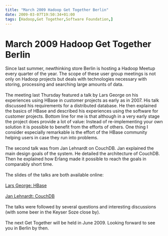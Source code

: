 ```yaml
---
title: "March 2009 Hadoop Get Together Berlin"
date: 2009-03-07T19:50:34+01:00
tags: [Hadoop,Get Together,Software Foundation,]
---
```


# March 2009 Hadoop Get Together Berlin


Since last summer, newthinking store Berlin is hosting a Hadoop Meetup every quarter of the year. The scope of these 
user group meetings is not only on Hadoop projects but deals with technologies necessary with storing, processing and 
searching large amounts of data.<br><br>The meeting last Thursday featured a talk by Lars George on his experiences 
using HBase in customer projects as early as in 2007. His talk discussed his requirements for a distributed database. 
He then explained the basics of HBase and described his experiences using the software for customer projects. Bottom 
line for me is that although in a very early stage the project does provide a lot of value: Instead of re-implementing 
your own solution it is possible to benefit from the efforts of others. One thing I consider especially remarkable is 
the effort of the HBase community helping users in case they run into problems.<br><br>The second talk was from Jan 
Lehnardt on CouchDB. Jan explained the main design goals of the system. He detailed the architecture of CouchDB. Then 
he explained how Erlang made it possible to reach the goals in comparably short time.<br><br>The slides of the talks 
are both available online:<br><br><a href="http://www.docstoc.com/docs/4769422/HBase--WorldLingo ">Lars George: 
HBase</a><br><br><a href="http://jan.prima.de/CouchDB-In-20-Minutes.pdf">Jan Lehnardt: CouchDB</a><br><br>The talks 
were followed by several questions and interesting discussions (with some beer in the Keyser Soze close by).<br><br>The 
next Get Together will be held in June 2009. Looking forward to see you in Berlin by then.
